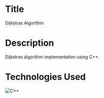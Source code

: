 # Title
Dijkstras Algorithm

# Description
Dijkstras algorithm implementation using C++.

# Technologies Used
![C++](https://img.shields.io/badge/C%2B%2B-00599C?style=for-the-badge&logo=c%2B%2B&logoColor=white)
